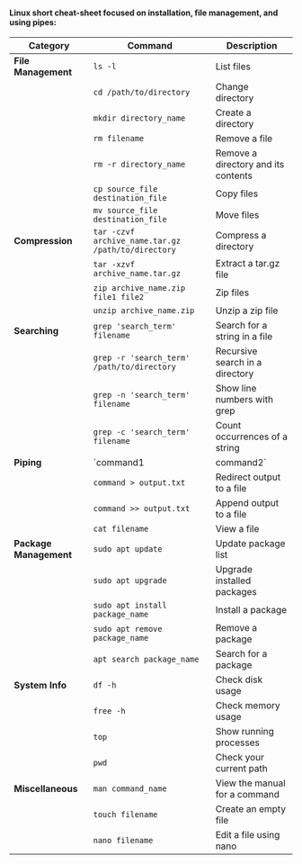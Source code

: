 #### Linux short cheat-sheet focused on installation, file management, and using pipes:

| **Category**         | **Command**                                       | **Description**                                 |
|----------------------|---------------------------------------------------|-------------------------------------------------|
| **File Management**   | `ls -l`                                          | List files                                      |
|                      | `cd /path/to/directory`                          | Change directory                                |
|                      | `mkdir directory_name`                           | Create a directory                              |
|                      | `rm filename`                                    | Remove a file                                   |
|                      | `rm -r directory_name`                           | Remove a directory and its contents             |
|                      | `cp source_file destination_file`                | Copy files                                      |
|                      | `mv source_file destination_file`                | Move files                                      |
| **Compression**      | `tar -czvf archive_name.tar.gz /path/to/directory` | Compress a directory                          |
|                      | `tar -xzvf archive_name.tar.gz`                  | Extract a tar.gz file                           |
|                      | `zip archive_name.zip file1 file2`               | Zip files                                       |
|                      | `unzip archive_name.zip`                          | Unzip a zip file                                |
| **Searching**        | `grep 'search_term' filename`                    | Search for a string in a file                   |
|                      | `grep -r 'search_term' /path/to/directory`      | Recursive search in a directory                 |
|                      | `grep -n 'search_term' filename`                 | Show line numbers with grep                     |
|                      | `grep -c 'search_term' filename`                 | Count occurrences of a string                   |
| **Piping**           | `command1 | command2`                           | Pipe output to another command                  |
|                      | `command > output.txt`                           | Redirect output to a file                       |
|                      | `command >> output.txt`                          | Append output to a file                         |
|                      | `cat filename`                                   | View a file                                     |
| **Package Management**| `sudo apt update`                               | Update package list                             |
|                      | `sudo apt upgrade`                               | Upgrade installed packages                       |
|                      | `sudo apt install package_name`                  | Install a package                               |
|                      | `sudo apt remove package_name`                   | Remove a package                                |
|                      | `apt search package_name`                        | Search for a package                            |
| **System Info**      | `df -h`                                         | Check disk usage                                |
|                      | `free -h`                                       | Check memory usage                              |
|                      | `top`                                           | Show running processes                           |
|                      | `pwd`                                           | Check your current path                         |
| **Miscellaneous**    | `man command_name`                              | View the manual for a command                   |
|                      | `touch filename`                                 | Create an empty file                            |
|                      | `nano filename`                                  | Edit a file using nano                          |
